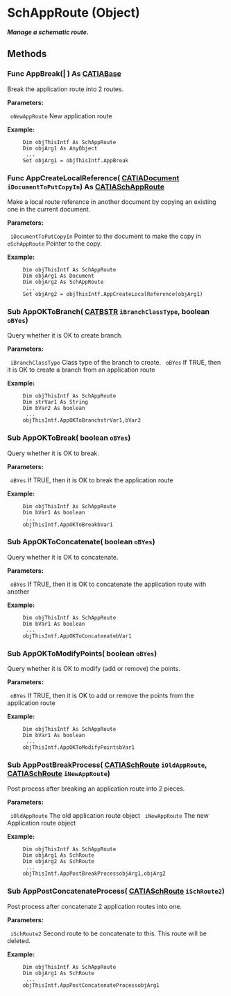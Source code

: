 # SchAppRoute (Object)

**_Manage a schematic route._**

## Methods

### Func **AppBreak**(| ) As [CATIABase](../System/interface_AnyObject_17321.md)

   Break the application route into 2 routes.

**Parameters:**

` oNewAppRoute`      New application route

**Example:**

```VBScript
     Dim objThisIntf As SchAppRoute
     Dim objArg1 As AnyObject
      ...
     Set objArg1 = objThisIntf.AppBreak

```

### Func **AppCreateLocalReference**( [CATIADocument](../InfInterfaces/interface_Document_14456.md)  `iDocumentToPutCopyIn`) As [CATIASchAppRoute](../CATSchPlatformInterfaces/interface_SchAppRoute_25864.md)

   Make a local route reference in another document by copying an existing one in the current document.

**Parameters:**

` iDocumentToPutCopyIn`      Pointer to the document to make the copy in
` oSchAppRoute`      Pointer to the copy.

**Example:**

```VBScript
     Dim objThisIntf As SchAppRoute
     Dim objArg1 As Document
     Dim objArg2 As SchAppRoute
      ...
     Set objArg2 = objThisIntf.AppCreateLocalReference(objArg1)

```

### Sub **AppOKToBranch**( [CATBSTR](../System/typedef_CATBSTR_8129.md)  `iBranchClassType`,  boolean  `oBYes`)

   Query whether it is OK to create branch.

**Parameters:**

` iBranchClassType`      Class type of the branch to create.
` oBYes`      If TRUE, then it is OK to create a branch from an application route

**Example:**

```VBScript
     Dim objThisIntf As SchAppRoute
     Dim strVar1 As String
     Dim bVar2 As boolean
      ...
     objThisIntf.AppOKToBranchstrVar1,bVar2

```

### Sub **AppOKToBreak**( boolean  `oBYes`)

   Query whether it is OK to break.

**Parameters:**

` oBYes`      If TRUE, then it is OK to break the application route

**Example:**

```VBScript
     Dim objThisIntf As SchAppRoute
     Dim bVar1 As boolean
      ...
     objThisIntf.AppOKToBreakbVar1

```

### Sub **AppOKToConcatenate**( boolean  `oBYes`)

   Query whether it is OK to concatenate.

**Parameters:**

` oBYes`      If TRUE, then it is OK to concatenate the application route with another

**Example:**

```VBScript
     Dim objThisIntf As SchAppRoute
     Dim bVar1 As boolean
      ...
     objThisIntf.AppOKToConcatenatebVar1

```

### Sub **AppOKToModifyPoints**( boolean  `oBYes`)

   Query whether it is OK to modify (add or remove) the points.

**Parameters:**

` oBYes`      If TRUE, then it is OK to add or remove the points from the application route

**Example:**

```VBScript
     Dim objThisIntf As SchAppRoute
     Dim bVar1 As boolean
      ...
     objThisIntf.AppOKToModifyPointsbVar1

```

### Sub **AppPostBreakProcess**( [CATIASchRoute](../CATSchPlatformInterfaces/interface_SchRoute_14100.md)  `iOldAppRoute`,  [CATIASchRoute](../CATSchPlatformInterfaces/interface_SchRoute_14100.md)  `iNewAppRoute`)

   Post process after breaking an application route into 2 pieces.

**Parameters:**

` iOldAppRoute`      The old application route object
` iNewAppRoute`      The new Application route object

**Example:**

```VBScript
     Dim objThisIntf As SchAppRoute
     Dim objArg1 As SchRoute
     Dim objArg2 As SchRoute
      ...
     objThisIntf.AppPostBreakProcessobjArg1,objArg2

```

### Sub **AppPostConcatenateProcess**( [CATIASchRoute](../CATSchPlatformInterfaces/interface_SchRoute_14100.md)  `iSchRoute2`)

   Post process after concatenate 2 application routes into one.

**Parameters:**

` iSchRoute2`      Second route to be concatenate to this. This route will be deleted.

**Example:**

```VBScript
     Dim objThisIntf As SchAppRoute
     Dim objArg1 As SchRoute
      ...
     objThisIntf.AppPostConcatenateProcessobjArg1

```